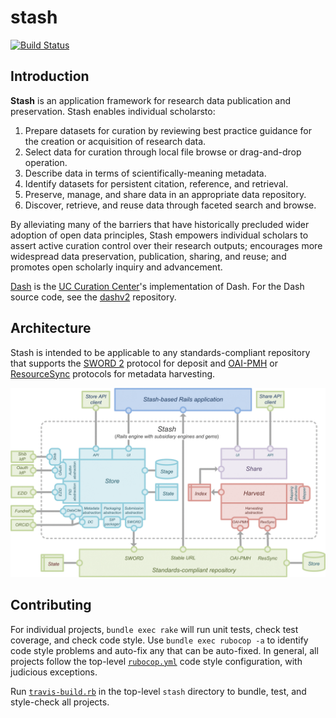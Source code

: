 # stash

[![Build Status](https://travis-ci.org/CDLUC3/stash.svg?branch=development)](https://travis-ci.org/CDLUC3/stash) 

## Introduction

**Stash** is an application framework for research data publication and
preservation. Stash enables individual scholarsto:

1. Prepare datasets for curation by reviewing best practice guidance for
   the creation or acquisition of research data.
2. Select data for curation through local file browse or drag-and-drop
   operation.
3. Describe data in terms of scientifically-meaning metadata.
4. Identify datasets for persistent citation, reference, and retrieval.
5. Preserve, manage, and share data in an appropriate data repository.
6. Discover, retrieve, and reuse data through faceted search and browse.

By alleviating many of the barriers that have historically precluded wider
adoption of open data principles, Stash empowers individual scholars to
assert active curation control over their research outputs; encourages more
widespread data preservation, publication, sharing, and reuse; and promotes
open scholarly inquiry and advancement.

[Dash](https://dash.ucop.edu/) is the
[UC Curation Center](http://www.cdlib.org/uc3/)'s implementation of Dash.
For the Dash source code, see the [dashv2](https://github.com/CDLUC3/dashv2)
repository.

## Architecture

Stash is intended to be applicable to any standards-compliant repository
that supports the
[SWORD 2](https://swordapp.github.io/SWORDv2-Profile/SWORDProfile.html)
protocol for deposit and [OAI-PMH](https://www.openarchives.org/pmh/) or
[ResourceSync](http://www.openarchives.org/rs/1.1/resourcesync) protocols
for metadata harvesting.

![Stash architecture](https://raw.githubusercontent.com/CDLUC3/dash/gh-pages/docs/stash_architecture.png)

## Contributing

For individual projects, `bundle exec rake` will run unit tests, check test
coverage, and check code style. Use `bundle exec rubocop -a` to identify
code style problems and auto-fix any that can be auto-fixed. In general,
all projects follow the top-level [`rubocop.yml`](rubocop.yml) code style
configuration, with judicious exceptions.

Run [`travis-build.rb`](travis-build.rb) in the top-level `stash` directory
to bundle, test, and style-check all projects.
